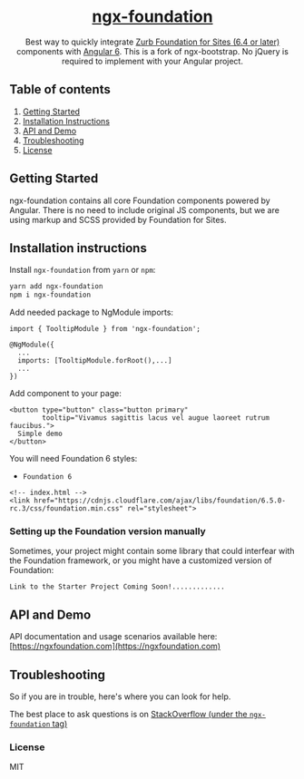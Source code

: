 <a href="http://ngxfoundation.com">
    <h1 align="center">ngx-foundation</h1>
</a>

<p align="center">
Best way to quickly integrate <a href="https://foundation.zurb.com/">Zurb Foundation for Sites (6.4 or later)</a>  components with <a href="https://angular.io/">Angular 6</a>. This is a fork of ngx-bootstrap. No jQuery is required to implement with your Angular project.
</p>

<!-- ## Links

- [Documentation](https://ngxfoundation.com)
 - [Release Notes](https://github.com/valor-software/ngx-foundation/blob/development/CHANGELOG.md) -->


## Table of contents
1. [Getting Started](#getting-started)
2. [Installation Instructions](#installation-instructions)
3. [API and Demo](#api-and-demo)
4. [Troubleshooting](#troubleshooting)
5. [License](#license)

## Getting Started

ngx-foundation contains all core Foundation components powered by Angular. There is no need to include original JS components, but we are using markup and SCSS provided by Foundation for Sites.

## Installation instructions

Install `ngx-foundation` from `yarn` or `npm`:
```bash
yarn add ngx-foundation
npm i ngx-foundation
```

Add needed package to NgModule imports:
```
import { TooltipModule } from 'ngx-foundation';

@NgModule({
  ...
  imports: [TooltipModule.forRoot(),...]
  ...
})
```

Add component to your page:
```
<button type="button" class="button primary"
        tooltip="Vivamus sagittis lacus vel augue laoreet rutrum faucibus.">
  Simple demo
</button>
```

You will need Foundation 6 styles:
- `Foundation 6`
```
<!-- index.html -->
<link href="https://cdnjs.cloudflare.com/ajax/libs/foundation/6.5.0-rc.3/css/foundation.min.css" rel="stylesheet">
```

### Setting up the Foundation version manually
Sometimes, your project might contain some library that could interfear with the Foundation framework, or you might have a customized version of Foundation:
```
Link to the Starter Project Coming Soon!.............
```

## API and Demo

API documentation and usage scenarios available here:
[https://ngxfoundation.com](https://ngxfoundation.com)

<!-- ### How to use it with:
 - `Bootstrap and angular-cli` please refer to [using-with-bootstrap-and-angular-cli](https://github.com/valor-software/ngx-foundation/tree/development/docs/getting-started/bootstrap.md)
 - `angular-seed` please refer to [getting-started-with-angular-seed](https://github.com/valor-software/ngx-foundation/tree/development/docs/getting-started/angular-seed.md)
 - `system.js` (and [angular2 quickstart](https://angular.io/docs/ts/latest/quickstart.html)) please checkout [sample repository](https://github.com/valor-software/angular2-quickstart)
 - `plnkr` sample available [here](https://plnkr.co/edit/0NipkZrnckZZROAcnjzB?p=preview)
 - `AoT using ngc and rollup` please refer to [ngx-foundation-with-aot](https://github.com/valor-software/ngx-foundation/tree/development/docs/getting-started/aot.md)
 - `ASP.NET Core 2.0` please refer to [using-with-asp.net-core-2](https://github.com/csegyud/ASPNETCore_ngx-foundation_Sample/blob/master/README.md) -->

<!-- ### How to build lib for development

First time:
 - clone the Starter Kit
 - `yarn` or `npm install`
 - `npm run test` -->

<!-- To update your fork and prepare it for local usage:
 - `git pull upstream development`
 - `rm -rf node_modules`
 - `npm install`
 - `npm run test` _*// it will build the lib, create a link in node_modules and run package's "test" script*_ -->

<!-- To run the demo:
 - `npm run demo.serve` _*// to serve local demo. This is for testing only, without watchers.*_ -->

<!-- For local development run:
 - `npm run build.watch` _*// in first terminal*_
 - `ng serve` _*// in second*_ -->


## Troubleshooting

So if you are in trouble, here's where you can look for help.

The best place to ask questions is on [StackOverflow (under the `ngx-foundation` tag)](https://stackoverflow.com/questions/tagged/ngx-foundation)


<!-- If, **and only if**, none of the above helped, please open a [new issue](https://github.com/nthompson777/ngx-foundation/issues/new). -->

### License

MIT
